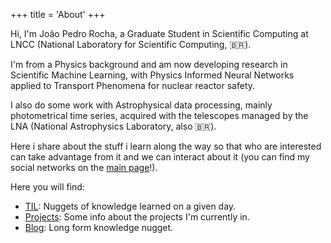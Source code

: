 +++
title = 'About'
+++

Hi, I'm João Pedro Rocha, a Graduate Student in Scientific Computing at LNCC
(National Laboratory for Scientific Computing, :brazil:). 


I'm from a Physics background and am now developing research in Scientific
Machine Learning, with Physics Informed Neural Networks applied to Transport
Phenomena for nuclear reactor safety. 

I also do some work with Astrophysical data processing, mainly photometrical
time series, acquired with the telescopes managed by the LNA (National Astrophysics
Laboratory, also :brazil:).


Here i share about the stuff i learn along the way so that who are interested
can take advantage from it and we can interact about it (you can find my social
networks on the [main page](/)!). 


Here you will find:


- [TIL](/til/): Nuggets of knowledge learned on a given day.
- [Projects](/project/): Some info about the projects I'm currently in.
- [Blog](/posts/): Long form knowledge nugget.
